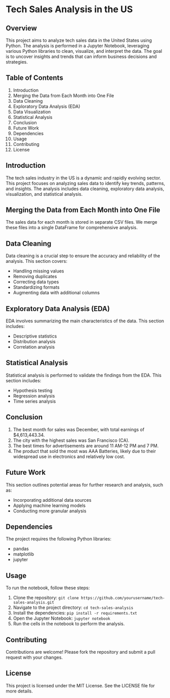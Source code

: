 # Tech Sales Analysis in the US

## Overview
This project aims to analyze tech sales data in the United States using Python. The analysis is performed in a Jupyter Notebook, leveraging various Python libraries to clean, visualize, and interpret the data. The goal is to uncover insights and trends that can inform business decisions and strategies.

## Table of Contents
1. Introduction
2. Merging the Data from Each Month into One File
3. Data Cleaning
4. Exploratory Data Analysis (EDA)
5. Data Visualization
6. Statistical Analysis
7. Conclusion
8. Future Work
9. Dependencies
10. Usage
11. Contributing
12. License

## Introduction
The tech sales industry in the US is a dynamic and rapidly evolving sector. This project focuses on analyzing sales data to identify key trends, patterns, and insights. The analysis includes data cleaning, exploratory data analysis, visualization, and statistical analysis.

## Merging the Data from Each Month into One File 
The sales data for each month is stored in separate CSV files. We merge these files into a single DataFrame for comprehensive analysis.

## Data Cleaning
Data cleaning is a crucial step to ensure the accuracy and reliability of the analysis. This section covers:
- Handling missing values
- Removing duplicates
- Correcting data types
- Standardizing formats
- Augmenting data with additional columns

## Exploratory Data Analysis (EDA)
EDA involves summarizing the main characteristics of the data. This section includes:
- Descriptive statistics
- Distribution analysis
- Correlation analysis


## Statistical Analysis
Statistical analysis is performed to validate the findings from the EDA. This section includes:
- Hypothesis testing
- Regression analysis
- Time series analysis

## Conclusion
1. The best month for sales was December, with total earnings of $4,613,443.34.
2. The city with the highest sales was San Francisco (CA).
3. The best times for advertisements are around 11 AM-12 PM and 7 PM.
4.  The product that sold the most was AAA Batteries, likely due to their widespread use in electronics and relatively low cost.

## Future Work
This section outlines potential areas for further research and analysis, such as:
- Incorporating additional data sources
- Applying machine learning models
- Conducting more granular analysis

## Dependencies
The project requires the following Python libraries:
- pandas
- matplotlib
- jupyter

## Usage
To run the notebook, follow these steps:
1. Clone the repository: `git clone https://github.com/yourusername/tech-sales-analysis.git`
2. Navigate to the project directory: `cd tech-sales-analysis`
3. Install the dependencies: `pip install -r requirements.txt`
4. Open the Jupyter Notebook: `jupyter notebook`
5. Run the cells in the notebook to perform the analysis.

## Contributing
Contributions are welcome! Please fork the repository and submit a pull request with your changes.

## License
This project is licensed under the MIT License. See the LICENSE file for more details.
